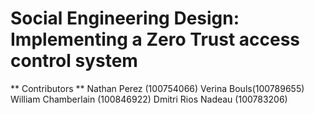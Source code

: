 # Social Engineering Design: Implementing a Zero Trust access control system
** Contributors **
Nathan Perez (100754066)
Verina Bouls(100789655)
William Chamberlain (100846922)
Dmitri Rios Nadeau (100783206)

